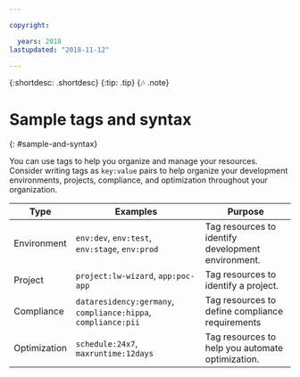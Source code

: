 ```yaml
---

copyright:

  years: 2018
lastupdated: "2018-11-12"

---
```


{:shortdesc: .shortdesc}
{:tip: .tip}
{:notes: .note}


# Sample tags and syntax
{: #sample-and-syntax}

You can use tags to help you organize and manage your resources. Consider writing tags as `key:value` pairs to help organize your development environments, projects, compliance, and optimization throughout your organization.

| Type | Examples | Purpose |
|------|----------|---------|
| Environment | `env:dev`, `env:test`, `env:stage`, `env:prod` | Tag resources to identify development environment.|
| Project | `project:lw-wizard`, `app:poc-app` | Tag resources to identify a project. |
| Compliance | `dataresidency:germany`, `compliance:hippa`, `compliance:pii` | Tag resources to define compliance requirements |
| Optimization | `schedule:24x7`, `maxruntime:12days` | Tag resources to help you automate optimization. |